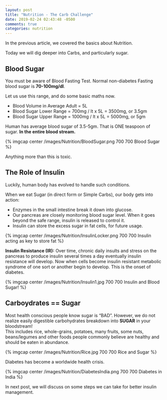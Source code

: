 ```yaml
---
layout: post
title: "Nutrition - The Carb Challenge"
date: 2019-02-24 02:43:48 -0500
comments: true
categories: nutrition
---
```


In the previous article, we covered the basics about Nutrition.

Today we will dig deeper into Carbs, and particularly sugar.
<!--more-->

## Blood Sugar 
You must be aware of Blood Fasting Test.
Normal non-diabetes Fasting blood sugar is **70-100mg/dl**.

Let us use this range, and do some basic maths now.

- Blood Volume in Average Adult = 5L  
- Blood Sugar Lower Range = 700mg / lt x 5L = 3500mg, or 3.5gm  
- Blood Sugar Upper Range = 1000mg / lt x 5L = 5000mg, or 5gm  

Human has average blood sugar of 3.5-5gm. That is ONE teaspoon of sugar. **In the entire blood stream.**  
> 


{% imgcap center /images/Nutrition/BloodSugar.png 700 700 Blood Sugar %}

Anything more than this is toxic.

## The Role of Insulin
Luckily, human body has evolved to handle such conditions.

When we eat Sugar (in direct form or Simple Carbs), our body gets into action:

- Enzymes in the small intestine break it down into glucose.  
- Our pancreas are closely monitoring blood sugar level. When it goes beyond the safe range, insulin is released to control it.  
- Insulin can store the excess sugar in fat cells, for future usage.  
> 


{% imgcap center /images/Nutrition/InsulinLocker.png 700 700 Insulin acting as key to store fat %}

**Insulin Resistance (IR):** Over time, chronic daily insults and stress on the pancreas to produce insulin several times a day eventually insulin resistance will develop. Now when cells become insulin resistant metabolic syndrome of one sort or another begin to develop. This is the onset of diabetes.

{% imgcap center /images/Nutrition/Insulin1.jpg 700 700 Insulin and Blood Sugar! %}

## Carboydrates == Sugar  
Most health conscious people know sugar is “BAD”. However, we do not realize easily digestible carbohydrates breakdown into **SUGAR** in your bloodstream!   
This includes rice, whole-grains,  potatoes, many fruits, some nuts, beans/legumes and other foods people commonly believe are healthy and should be eaten in abundance.

{% imgcap center /images/Nutrition/Rice.jpg 700 700 Rice and Sugar %}  



Diabetes has become a worldwide health crisis.  
> 


{% imgcap center /images/Nutrition/DiabetesIndia.png 700 700 Diabetes in India %}  

In next post, we will discuss on some steps we can take for better insulin management.
